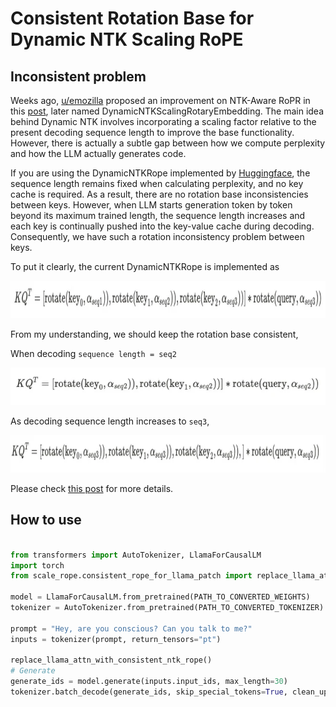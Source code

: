 # Consistent Rotation Base for Dynamic NTK Scaling RoPE

## Inconsistent problem
Weeks ago, [u/emozilla](https://www.reddit.com/user/emozilla) proposed an improvement on NTK-Aware RoPR in this [post](https://www.reddit.com/r/LocalLLaMA/comments/14mrgpr/dynamically_scaled_rope_further_increases/), later named DynamicNTKScalingRotaryEmbedding. The main idea behind Dynamic NTK involves incorporating a scaling factor relative to the present decoding sequence length to improve the base functionality.
However, there is actually a subtle gap between how we compute perplexity and how the LLM actually generates code. 

If you are using the DynamicNTKRope implemented by [Huggingface](https://github.com/huggingface/transformers/blob/b257c46a075419c09e5ce5c5aa39bc346ecdb9a5/src/transformers/models/llama/modeling_llama.py#L147), the sequence length remains fixed when calculating perplexity, and no key cache is required. As a result, there are no rotation base inconsistencies between keys.
However, when LLM starts generation token by token beyond its maximum trained length, the sequence length increases and each key is continually pushed into the key-value cache during decoding. Consequently, we have such a rotation inconsistency problem between keys.

To put it clearly, the current DynamicNTKRope is implemented as

<img src="doc/eq1.png" width="1000" height="60">

From my understanding, we should keep the rotation base consistent,

When decoding `sequence length = seq2`

<img src="doc/eq2.png" width="600" height="60">

As decoding sequence length increases to `seq3`,

<img src="doc/eq3.png" width="850" height="60">

Please check [this post](https://www.reddit.com/r/LocalLLaMA/comments/155bexn/a_potential_rotation_inconsistency_of_dynamically/) for more details.


## How to use
```python

from transformers import AutoTokenizer, LlamaForCausalLM
import torch
from scale_rope.consistent_rope_for_llama_patch import replace_llama_attn_with_consistent_ntk_rope

model = LlamaForCausalLM.from_pretrained(PATH_TO_CONVERTED_WEIGHTS)
tokenizer = AutoTokenizer.from_pretrained(PATH_TO_CONVERTED_TOKENIZER)

prompt = "Hey, are you conscious? Can you talk to me?"
inputs = tokenizer(prompt, return_tensors="pt")

replace_llama_attn_with_consistent_ntk_rope()
# Generate
generate_ids = model.generate(inputs.input_ids, max_length=30)
tokenizer.batch_decode(generate_ids, skip_special_tokens=True, clean_up_tokenization_spaces=False)[0]

```
